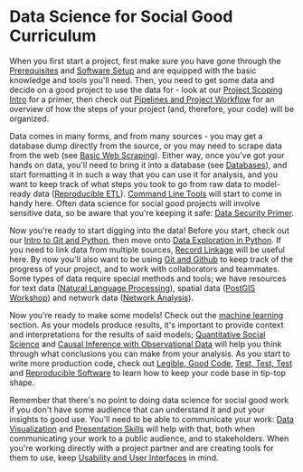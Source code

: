 # Data Science for Social Good Curriculum
 
When you first start a project, first make sure you have gone through the [Prerequisites](prerequisites/)
and [Software Setup](software-setup/) and are equipped with the basic knowledge and tools you'll need.
Then, you need to get some data and decide on a good project to use the data for - look at our 
[Project Scoping Intro](https://dssg.uchicago.edu/2016/10/27/scoping-data-science-for-social-good-projects/)
for a primer, then check out [Pipelines and Project Workflow](pipelines-and-project-workflow/) for an 
overview of how the steps of your project (and, therefore, your code) will be organized.

Data comes in many forms, and from many sources - you may get a database dump directly from the source,
or you may need to scrape data from the web (see [Basic Web Scraping](basic-web-scraping/)). Either way,
once you've got your hands on data, you'll need to bring it into a database (see [Databases](databases/)), 
and start formatting it in such a way that you can use it for analysis, and you want to keep track of what 
steps you took to go from raw data to model-ready data ([Reproducible ETL](reproducible-ETL/)). 
[Command Line Tools](command-line-tools/) will start to come in handy here.
Often data science for social good projects will involve sensitive data, so be aware that you're keeping
it safe: [Data Security Primer](data-security-primer/). 

Now you're ready to start digging into the data! Before you start, check out our [Intro to Git and Python](intro-to-git-and-python/), then move onto [Data Exploration in Python](data-exploration-in-python/). 
If you need to link data from multiple sources, [Record Linkage](record-linkage/) will be useful here. 
By now you'll also want to be using [Git and Github](git-and-github/) to keep track of the progress of your project, 
and to work with collaborators and teammates. Some types of data require special methods and tools; we have resources 
for text data ([Natural Language Processing](text-analysis/)), spatial data ([PostGIS Workshop](postgis-workshop/)) 
and network data ([Network Analysis](network/)).

Now you're ready to make some models! Check out the [machine learning](machine-learning/) section. As your models 
produce results, it's important to provide context and interpretations for the results of said models; 
[Quantitative Social Science](quantitative-social-science/) and [Causal Inference with Observational Data](causal-inference/)
will help you think through what conclusions you can make from your analysis. As you start to write more 
production code, check out [Legible, Good Code](legible-good-code/), [Test, Test, Test](test-test-test/)
and [Reproducible Software](reproducible-software/) to learn how to keep your code base in tip-top shape.

Remember that there's no point to doing data science for social good work if you don't have some audience
that can understand it and put your insights to good use. You'll need to be able to communicate your work: 
[Data Visualization](https://github.com/jonkeane/data-visualization-intro) and [Presentation Skills](presentation-skills/) will help with that, both when communicating your work to a public audience, and to stakeholders. When you're 
working directly with a project partner and are creating tools for them to use, keep 
[Usability and User Interfaces](usability-and-user-interfaces/) in mind.


